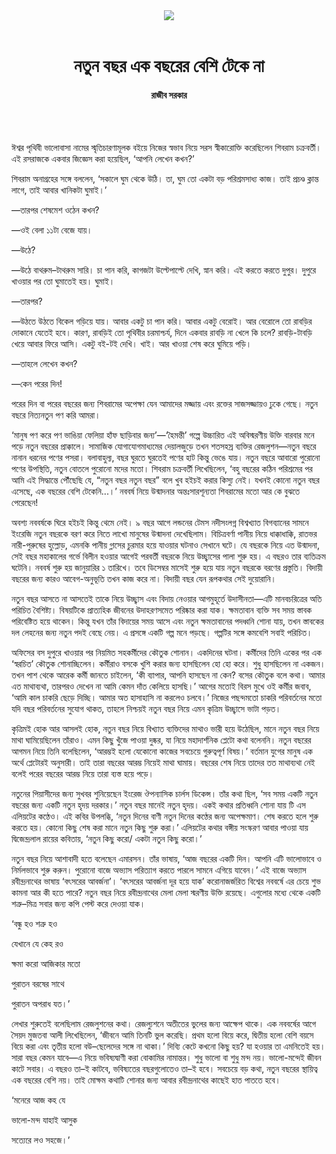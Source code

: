 <div align=center>
<img src=https://images.prothomalo.com/prothomalo-bangla%2F2022-01%2F1e1c4b85-cbff-441f-bbd1-358244ee1f94%2FWhatsApp_Image_2022_01_06_at_11_13_27_AM.jpg?rect=0%2C774%2C1000%2C525&w=1200&ar=40%3A21&auto=format%2Ccompress&ogImage=true&mode=crop&overlay=&overlay_position=bottom&overlay_width_pct=1 />
<br><br>
<h1>নতুন বছর এক বছরের বেশি টেকে না</h1> 
<h4>রাজীব সরকার</h4>
<br><br>
</div>

ঈশ্বর পৃথিবী ভালোবাসা নামের স্মৃতিচারণামূলক বইয়ে নিজের স্বভাব নিয়ে সরস স্বীকারোক্তি করেছিলেন শিবরাম চক্রবর্তী। এই রসরাজকে একবার জিজ্ঞেস করা হয়েছিল, ‘আপনি লেখেন কখন?’

শিবরাম অনাগ্রহের সঙ্গে বললেন, ‘সকালে ঘুম থেকে উঠি। তা, ঘুম তো একটা বড় পরিশ্রমসাধ্য কাজ। তাই প্রচণ্ড ক্লান্ত লাগে, তাই আবার খানিকটা ঘুমাই।’

—তারপর শেষমেশ ওঠেন কখন?

—ওই বেলা ১১টা বেজে যায়।

—উঠে?

—উঠে বাথরুম–টাথরুম সারি। চা পান করি, কাগজটা উল্টেপাল্টে দেখি, স্নান করি। এই করতে করতে দুপুর। দুপুরে খাওয়ার পর তো ঘুমাতেই হয়। ঘুমাই।

—তারপর?

—উঠতে উঠতে বিকেল গড়িয়ে যায়। আবার একটু চা পান করি। আবার একটু বেরোই। আর বেরোলে তো রাবড়ির দোকানে যেতেই হবে। কারণ, রাবড়িই তো পৃথিবীর চরমাশ্চর্য, দিনে একবার রাবড়ি না খেলে কি চলে? রাবড়ি-টাবড়ি খেয়ে আবার ফিরে আসি। একটু বই-টই দেখি। খাই। আর খাওয়া শেষ করে ঘুমিয়ে পড়ি।

—তাহলে লেখেন কখন?

—কেন পরের দিন!

পরের দিন বা পরের বছরের জন্য শিবরামের অপেক্ষা যেন আমাদের মজ্জায় এবং রক্তের সাজসজ্জায়ও ঢুকে গেছে। নতুন বছরে নিত্যনতুন পণ করি আমরা।

‘মানুষ পণ করে পণ ভাঙিয়া ফেলিয়া হাঁফ ছাড়িবার জন্য’—‘হৈমন্তী’ গল্পে উচ্চারিত এই অবিস্মরণীয় উক্তি বারবার মনে পড়ে নতুন বছরের প্রাক্কালে। সামাজিক যোগাযোগমাধ্যমের দেয়ালজুড়ে তখন শতসহস্র ব্যক্তির রেজলুশন—নতুন বছরে নানান ধরনের পণের পসরা। বলাবাহুল্য, বছর ঘুরতে ঘুরতেই পণের হাট কিন্তু ভেঙে যায়। নতুন বছরে আবারো পুরোনো পণের উপস্থিতি, নতুন বোতলে পুরোনো মদের মতো। শিবরাম চক্রবর্তী লিখেছিলেন, ‘বহু বছরের কঠিন পরিশ্রমের পর আমি এই সিদ্ধান্তে পৌঁছেছি যে, “নতুন বছর নতুন বছর” বলে খুব হইচই করার কিস্যু নেই। যখনই কোনো নতুন বছর এসেছে, এক বছরের বেশি টেকেনি...।’ নববর্ষ নিয়ে উন্মাদনার অন্তঃসারশূন্যতা শিবরামের মতো আর কে বুঝতে পেরেছেন!

অবশ্য নববর্ষকে ঘিরে হইচই কিন্তু থেমে নেই। ৯ বছর আগে লন্ডনের টেমস নদীসংলগ্ন বিশ্বখ্যাত বিগব্যানের সামনে ইংরেজি নতুন বছরকে বরণ করে নিতে লাখো মানুষের উন্মাদনা দেখেছিলাম। বিচিত্রবর্ণা পানীয় নিয়ে ধাক্কাধাক্কি, রাতভর নারী-পুরুষের হুল্লোড়, এমনকি পানীয় গ্লাসের চুরমার হয়ে যাওয়ার ঘটনাও সেখানে ঘটে। যে বছরকে নিয়ে এত উন্মাদনা, সেই বছর মহাকালের গর্ভে বিলীন হওয়ার আগেই পরবর্তী বছরকে নিয়ে উচ্ছ্বাসের পালা শুরু হয়। এ বছরও তার ব্যতিক্রম ঘটেনি। নববর্ষ শুরু হয় জানুয়ারির ১ তারিখে। তবে ডিসেম্বর মাসেই শুরু হয়ে যায় নতুন বছরকে বরণের প্রস্তুতি। বিদায়ী বছরের জন্য কারও আবেগ-অনুভূতি তখন কাজ করে না। বিদায়ী বছর যেন রূপকথার সেই দুয়োরানি।

নতুন বছর আসতে না আসতেই তাকে নিয়ে উচ্ছ্বাস এবং বিদায় নেওয়ার আগমুহূর্তে উদাসীনতা—এটি মানবচরিত্রের অতি পরিচিত বৈশিষ্ট্য। বিষয়টিকে প্রাত্যহিক জীবনের উদাহরণসমেত পরিষ্কার করা যাক। ক্ষমতাবান ব্যক্তি সব সময় স্তাবক পরিবেষ্টিত হয়ে থাকেন। কিন্তু যখন তাঁর বিদায়ের সময় আসে এবং নতুন ক্ষমতাবানের পদধ্বনি শোনা যায়, তখন স্তাবকের দল লেহনের জন্য নতুন পদই বেছে নেয়। এ প্রসঙ্গে একটি গল্প মনে পড়ছে। গল্পটির সঙ্গে কমবেশি সবাই পরিচিত।

অফিসের বস দুপুরে খাওয়ার পর নিয়মিত সহকর্মীদের কৌতুক শোনান। একদিনের ঘটনা। কর্মীদের তিনি একের পর এক ‘স্বরচিত’ কৌতুক শোনাচ্ছিলেন। কর্মীরাও বসকে খুশি করার জন্য হাসছিলেন হো হো করে। শুধু হাসছিলেন না একজন। তখন পাশ থেকে আরেক কর্মী জানতে চাইলেন, ‘কী ব্যাপার, আপনি হাসছেন না কেন? বসের কৌতুক বলে কথা। আমার এত মাথাব্যথা, তারপরও দেখেন না আমি কেমন দাঁত কেলিয়ে হাসছি।’ আগের মতোই বিরস মুখে ওই কর্মীর জবাব, ‘আমি কাল চাকরি ছেড়ে দিচ্ছি। আমার অত হাসাহাসি না করলেও চলবে।’ নিজের পছন্দমতো চাকরি পরিবর্তনের মতো যদি বছর পরিবর্তনের সুযোগ থাকত, তাহলে নিশ্চয়ই নতুন বছর নিয়ে এমন কৃত্রিম উচ্ছ্বাসে ভাটা পড়ত।

কৃত্রিমই হোক আর আসলই হোক, নতুন বছর নিয়ে বিখ্যাত ব্যক্তিদের মাথাও ভারী হয়ে উঠেছিল, মানে নতুন বছর নিয়ে মাথা ঘামিয়েছিলেন তাঁরাও। এমন কিছু খুঁজে পাওয়া দুষ্কর, যা নিয়ে মহাদার্শনিক প্লেটো কথা বলেননি। নতুন বছরের আগমন নিয়ে তিনি বলেছিলেন, ‘আরম্ভই হলো যেকোনো কাজের সবচেয়ে গুরুত্বপূর্ণ বিষয়।’ বর্তমান যুগের মানুষ এক অর্থে প্লেটোরই অনুসারী। তাই তারা বছরের আরম্ভ নিয়েই মাথা ঘামায়। বছরের শেষ নিয়ে তাদের তত মাথাব্যথা নেই বলেই পরের বছরের আরম্ভ নিয়ে তারা ব্যস্ত হয়ে পড়ে।

নতুনের পিয়াসীদের জন্য সুখবর শুনিয়েছেন ইংরেজ ঔপন্যাসিক চার্লস ডিকেন্স। তাঁর কথা ছিল, ‘সব সময় একটি নতুন বছরের জন্য একটি নতুন হৃদয় দরকার।’ নতুন বছর মানেই নতুন হৃদয়। একই কথার প্রতিধ্বনি শোনা যায় টি এস এলিয়টের কণ্ঠেও। এই কবির উপলব্ধি, ‘নতুন দিনের বাণী নতুন দিনের কণ্ঠের জন্য অপেক্ষমাণ। শেষ করতে হলে শুরু করতে হয়। কোনো কিছু শেষ করা মানে নতুন কিছু শুরু করা।’ এলিয়টের কথার বঙ্গীয় সংস্করণ আবার পাওয়া যায় দ্বিজেন্দ্রলাল রায়ের কবিতায়, ‘নতুন কিছু করো/ একটা নতুন কিছু করো।’

নতুন বছর নিয়ে আশাবাদী হতে বলেছেন এমারসন। তাঁর ভাষায়, ‘আজ বছরের একটি দিন। আপনি এটি ভালোভাবে ও নির্মলভাবে শুরু করুন। পুরোনো বাজে অভ্যাস পরিত্যাগ করতে পারলে সামনে এগিয়ে যাবেন।’ এই বাজে অভ্যাস রবীন্দ্রনাথের ভাষায় ‘বৎসরের আবর্জনা’। ‘বৎসরের আবর্জনা দূর হয়ে যাক’ করোনাজর্জরিত বিশ্বের নববর্ষে এর চেয়ে শুভ কামনা আর কী হতে পারে? নতুন বছর নিয়ে রবীন্দ্রনাথের মেলা মেলা স্মরণীয় উক্তি রয়েছে। এগুলোর মধ্যে থেকে একটি শত্রু–মিত্র সবার জন্য কপি পেস্ট করে দেওয়া যাক।

‘বন্ধু হও শত্রু হও

যেখানে যে কেহ রও

ক্ষমা করো আজিকার মতো

পুরাতন বরষের সাথে

পুরাতন অপরাধ যত।’

লেখার শুরুতেই বলেছিলাম রেজলুশনের কথা। রেজল্যুশনে অতীতের ভুলের জন্য আক্ষেপ থাকে। এক নববর্ষের আগে সৈয়দ মুজতবা আলী লিখেছিলেন, ‘জীবনে আমি তিনটি ভুল করেছি। প্রথম হলো বিয়ে করে, দ্বিতীয় হলো বেশি বয়সে বিয়ে করা এবং তৃতীয় হলো বউ–ছেলেদের সঙ্গে না থাকা।’ দিব্যি কেটে কখনো কিছু হয়? যা হওয়ার তা এমনিতেই হয়। সারা বছর কেমন যাবে—এ নিয়ে ভবিষ্যদ্বাণী করা বোকামির নামান্তর। শুধু ভালো বা শুধু মন্দ নয়। ভালো-মন্দেই জীবন কাটে সবার। এ বছরও তা–ই কাটবে, ভবিষ্যতের বছরগুলোতেও তা–ই হবে। সবচেয়ে বড় কথা, নতুন বছরের স্থায়িত্ব এক বছরের বেশি নয়। তাই মোক্ষম কথাটি শোনার জন্য আবার রবীন্দ্রনাথের কাছেই হাত পাততে হবে।

‘মনেরে আজ কহ যে

ভালো-মন্দ যাহাই আসুক

সত্যেরে লও সহজে।’

